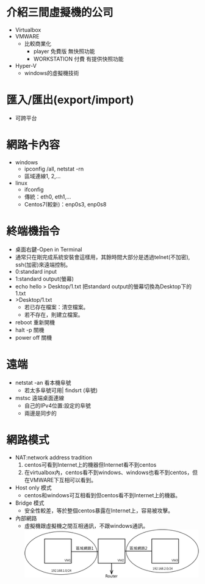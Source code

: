 # 介紹三間虛擬機的公司
* Virtualbox
* VMWARE
    * 比較商業化
        * player 免費版 無快照功能
        * WORKSTATION  付費 有提供快照功能
* Hyper-V
    * windows的虛擬機技術

# 匯入/匯出(export/import)
* 可跨平台

# 網路卡內容
* windows
   * ipconfig /all, netstat -rn 
   * 區域連線1, 2,...
* linux
   * ifconfig
   * 傳統：eth0, eth1,...
   * Centos7(較新)：enp0s3, enp0s8
   
# 終端機指令
   * 桌面右鍵-Open in Terminal
   * 通常只在剛完成系統安裝會這樣用，其餘時間大部分是透過telnet(不加密), ssh(加密)來遠端控制。
   * 0:standard input
   * 1:standard output(螢幕)
   * echo hello > Desktop/1.txt 把standard output的螢幕切換為Desktop下的1.txt
   * \>Desktop/1.txt 
      * 若已存在檔案：清空檔案。
      * 若不存在，則建立檔案。
   * reboot 重新開機
   * halt -p 關機
   * power off 關機
   
# 遠端
   * netstat -an 看本機阜號
      * 若太多阜號可用| findsrt (阜號)
   * mstsc 遠端桌面連線
      * 自己的IPv4位置:設定的阜號
      * 兩邊是同步的

# 網路模式
   * NAT:network address tradition
      1. centos可看到Internet上的機器但Internet看不到centos
      2. 在virtualbox內，centos看不到windows、windows也看不到centos，但在VMWARE下互相可以看到。
   * Host only 模式
      * centos和windows可互相看到但centos看不到Internet上的機器。
   * Bridge 模式
      * 安全性較差，等於整個centos暴露在Internet上，容易被攻擊。
   * 內部網路
      * 虛擬機跟虛擬機之間互相通訊，不跟windows通訊。
      ![image](https://github.com/peter8995/Linux-Class/blob/108-2/media/%E5%85%A7%E9%83%A8%E7%B6%B2%E8%B7%AF.png)
